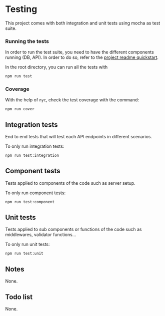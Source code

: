 # Testing

This project comes with both integration and unit tests using mocha as test suite.

### Running the tests

In order to run the test suite, you need to have the different components running (DB, API). In order to do so, refer to the [project readme quickstart](/README.md).

In the root directory, you can run all the tests with
```bash
npm run test
```

### Coverage

With the help of `nyc`, check the test coverage with the command:
```bash
npm run cover
```

## Integration tests

End to end tests that will test each API endpoints in different scenarios.

To only run integration tests:
```bash
npm run test:integration
```

## Component tests

Tests applied to components of the code such as server setup.

To only run component tests:
```bash
npm run test:component
```

## Unit tests

Tests applied to sub components or functions of the code such as middlewares, validator functions...

To only run unit tests:
```bash
npm run test:unit
```

## Notes

None.

## Todo list

None.